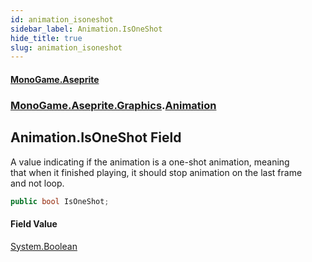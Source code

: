 ```yaml
---
id: animation_isoneshot
sidebar_label: Animation.IsOneShot
hide_title: true
slug: animation_isoneshot
---
```

#### [MonoGame.Aseprite](index 'index')
### [MonoGame.Aseprite.Graphics](monogame_aseprite_graphics 'MonoGame.Aseprite.Graphics').[Animation](animation 'MonoGame.Aseprite.Graphics.Animation')
## Animation.IsOneShot Field
A value indicating if the animation is a one-shot animation, meaning  
that when it finished playing, it should stop animation on the last frame  
and not loop.  
```csharp
public bool IsOneShot;
```
#### Field Value
[System.Boolean](https://docs.microsoft.com/en-us/dotnet/api/System.Boolean 'System.Boolean')  
